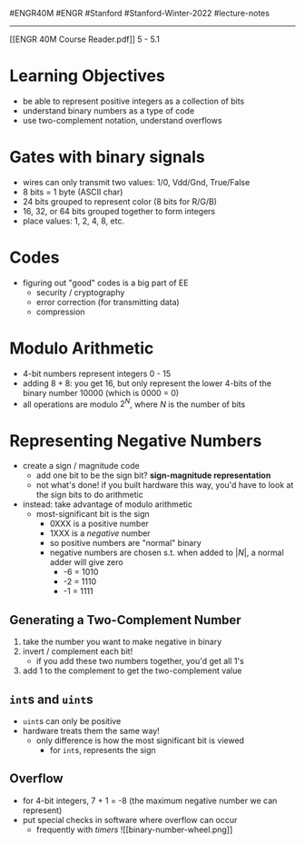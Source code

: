 #ENGR40M #ENGR #Stanford #Stanford-Winter-2022 #lecture-notes 
___
[[ENGR 40M Course Reader.pdf]] 5 - 5.1

# Learning Objectives
- be able to represent positive integers as a collection of bits
- understand binary numbers as a type of code
- use two-complement notation, understand overflows

# Gates with binary signals
- wires can only transmit two values: 1/0, Vdd/Gnd, True/False
- 8 bits = 1 byte (ASCII char)
- 24 bits grouped to represent color (8 bits for R/G/B)
- 16, 32, or 64 bits grouped together to form integers
- place values: 1, 2, 4, 8, etc.

# Codes
- figuring out "good" codes is a big part of EE
	- security / cryptography
	- error correction (for transmitting data)
	- compression

# Modulo Arithmetic
- 4-bit numbers represent integers 0 - 15
- adding $8+8$: you get 16, but only represent the lower 4-bits of the binary number 10000 (which is 0000 = 0)
- all operations are modulo $2^N$, where $N$ is the number of bits

# Representing Negative Numbers
- create a sign / magnitude code
	- add one bit to be the sign bit? **sign-magnitude representation**
	- not what's done! if you built hardware this way, you'd have to look at the sign bits to do arithmetic
- instead: take advantage of modulo arithmetic
	- most-significant bit is the sign
		- 0XXX is a positive number
		- 1XXX is a *negative* number
		- so positive numbers are "normal" binary
		- negative numbers are chosen s.t. when added to $|N|$, a normal adder will give zero
			- -6 = 1010
			- -2 = 1110
			- -1 = 1111

## Generating a Two-Complement Number
1. take the number you want to make negative in binary
2. invert / complement each bit!
	- if you add these two numbers together, you'd get all 1's
3. add 1 to the complement to get the two-complement value

## `int`s and `uint`s
- `uint`s can only be positive
- hardware treats them the same way!
	- only difference is how the most significant bit is viewed
		- for `int`s, represents the sign

## Overflow
- for 4-bit integers, 7 + 1 = -8 (the maximum negative number we can represent)
- put special checks in software where overflow can occur
	- frequently with *timers*
![[binary-number-wheel.png]]